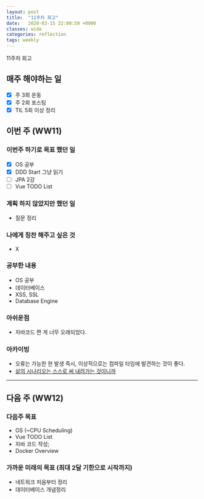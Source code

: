 ```yaml
---
layout: post
title:  "11주차 회고"
date:   2020-03-15 22:00:59 +0900
classes: wide
categories: reflection
tags: weekly
---
```


11주차 회고

## 매주 해야하는 일

- [x] 주 3회 운동
- [x] 주 2회 포스팅
- [x] TIL 5회 이상 정리

## 이번 주 (WW11)

### 이번주 하기로 목표 했던 일

- [x] OS 공부
- [x] DDD Start 그냥 읽기
- [ ] JPA 2강
- [ ] Vue TODO List

### 계획 하지 않았지만 했던 일

- 질문 정리

### 나에게 칭찬 해주고 싶은 것

- X

### 공부한 내용

- OS 공부
- 데이터베이스
- XSS, SSL
- Database Engine

### 아쉬운점

- 자바코드 짠 게 너무 오래되었다.

### 아카이빙

- 오류는 가능한 한 발생 즉시, 이상적으로는 컴파일 타임에 발견하는 것이 좋다.
- [삶의 시나리오는 스스로 써 내려가는 것이니까](https://brunch.co.kr/@kozzangnim/410)

---

## 다음 주 (WW12)

### 다음주 목표

- OS (~CPU Scheduling)
- Vue TODO List
- 자바 코드 작성;
- Docker Overview

### 가까운 미래의 목표 (최대 2달 기한으로 시작까지)

- 네트워크 처음부터 정리
- 데이터베이스 개념정리
